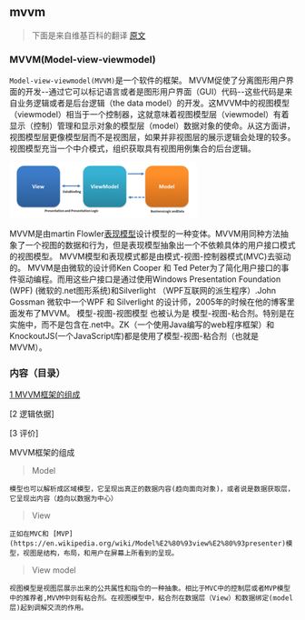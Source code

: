 ## mvvm

> 下面是来自维基百科的翻译  [原文](https://en.wikipedia.org/wiki/Model%E2%80%93view%E2%80%93viewmodel)

### MVVM(Model-view-viewmodel)

`Model-view-viewmodel(MVVM)`是一个软件的框架。
MVVM促使了分离图形用户界面的开发--通过它可以标记语言或者是图形用户界面（GUI）代码--这些代码是来自业务逻辑或者是后台逻辑（the data model）的开发。这MVVM中的视图模型（viewmodel）相当于一个控制器，这就意味着视图模型层（viewmodel）有着显示（控制）管理和显示对象的模型层（model）数据对象的使命。从这方面讲，视图模型层更像模型层而不是视图层，如果并非视图层的展示逻辑会处理的较多。视图模型充当一个中介模式，组织获取具有视图用例集合的后台逻辑。

<img src="./assets/imgs/mvvm-img01.png">

MVVM是由martin Flowler[表现模型](https://martinfowler.com/eaaDev/PresentationModel.html)设计模型的一种变体。MVVM用同种方法抽象了一个视图的数据和行为，但是表现模型抽象出一个不依赖具体的用户接口模式的视图模型。
MVVM模型和表现模式都是由模式-视图-控制器模式(MVC)去驱动的。
MVVM是由微软的设计师Ken Cooper 和 Ted Peter为了简化用户接口的事件驱动编程。而用这些户接口是通过使用Windows Presentation Foundation (WPF) (微软的.net图形系统)和Silverlight （WPF互联网的派生程序）.John Gossman 微软中一个WPF 和 
Silverlight 的设计师，2005年的时候在他的博客里面发布了MVVM。
模型-视图-视图模型 也被认为是 模型-视图-粘合剂。特别是在实施中，而不是包含在.net中。ZK（一个使用Java编写的web程序框架）和 KnockoutJS(一个JavaScript库)都是使用了模型-视图-粘合剂（也就是MVVM）。


### 内容（目录）

[1 MVVM框架的组成](#components)

[2 逻辑依据]

[3 评价]


<a id="components"></a>
MVVM框架的组成

> Model

	模型也可以解析成区域模型，它呈现出真正的数据内容(趋向面向对象)，或者说是数据获取层，它呈现出内容（趋向以数据为中心）

> View

	正如在MVC和 [MVP](https://en.wikipedia.org/wiki/Model%E2%80%93view%E2%80%93presenter)模型，视图是结构，布局，和用户在屏幕上所看到的呈现。

> View model

	视图模型是视图层展示出来的公共属性和指令的一种抽象。相比于MVC中的控制层或者MVP模型中的推荐者,MVVM中则有粘合剂。在视图模型中，粘合剂在数据层（View）和数据绑定(model层)起到调解交流的作用。






















